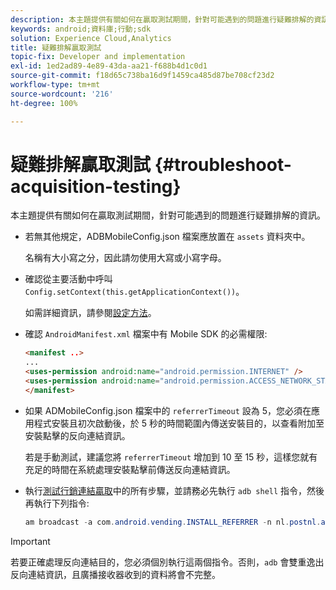 ```yaml
---
description: 本主題提供有關如何在贏取測試期間，針對可能遇到的問題進行疑難排解的資訊。
keywords: android;資料庫;行動;sdk
solution: Experience Cloud,Analytics
title: 疑難排解贏取測試
topic-fix: Developer and implementation
exl-id: 1ed2ad89-4e89-43da-aa21-f688b4d1c0d1
source-git-commit: f18d65c738ba16d9f1459ca485d87be708cf23d2
workflow-type: tm+mt
source-wordcount: '216'
ht-degree: 100%

---
```


# 疑難排解贏取測試 {#troubleshoot-acquisition-testing}

本主題提供有關如何在贏取測試期間，針對可能遇到的問題進行疑難排解的資訊。

* 若無其他規定，ADBMobileConfig.json 檔案應放置在 `assets` 資料夾中。

   名稱有大小寫之分，因此請勿使用大寫或小寫字母。

* 確認從主要活動中呼叫 `Config.setContext(this.getApplicationContext())`。

   如需詳細資訊，請參閱[設定方法](../configuration/methods.md)。

* 確認 `AndroidManifest.xml` 檔案中有 Mobile SDK 的必需權限:

   ```html
   <manifest ..>
   ... 
   <uses-permission android:name="android.permission.INTERNET" />
   <uses-permission android:name="android.permission.ACCESS_NETWORK_STATE" />
   </manifest>
   ```

* 如果 ADMobileConfig.json 檔案中的 `referrerTimeout` 設為 5，您必須在應用程式安裝且初次啟動後，於 5 秒的時間範圍內傳送安裝目的，以查看附加至安裝點擊的反向連結資訊。

   若是手動測試，建議您將 `referrerTimeout` 增加到 10 至 15 秒，這樣您就有充足的時間在系統處理安裝點擊前傳送反向連結資訊。

* 執行[測試行銷連結贏取](t-testing-marketing-link-acquisition.md)中的所有步驟，並請務必先執行 `adb shell` 指令，然後再執行下列指令:

   ```java
   am broadcast -a com.android.vending.INSTALL_REFERRER -n nl.postnl.app/.tracking.AdobeAcquisitionLinkBroadcastReceiver --es "referrer" "utm_source=adb_acq_v3&utm_campaign=adb_acq_v3&utm_content=<the newly generated id at step #7>"
   ```

>[!IMPORTANT]
>
>若要正確處理反向連結目的，您必須個別執行這兩個指令。否則，`adb` 會雙重逸出反向連結資訊，且廣播接收器收到的資料將會不完整。

